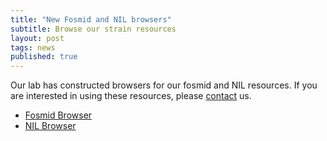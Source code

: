 ```yaml
---
title: "New Fosmid and NIL browsers"
subtitle: Browse our strain resources
layout: post
tags: news
published: true
---
```


Our lab has constructed browsers for our fosmid and NIL resources. If you are interested in using these resources, please [contact](/Contact) us.

* [Fosmid Browser](/fosmid)
* [NIL Browser](/NILs/)

